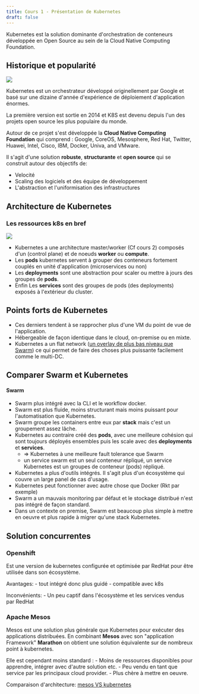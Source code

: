 ```yaml
---
title: Cours 1 - Présentation de Kubernetes
draft: false
---
```


Kubernetes est la solution dominante d'orchestration de conteneurs développée en Open Source au sein de la Cloud Native Computing Foundation.

## Historique et popularité

![](../../images/kubernetes/k8s_logo.png)

Kubernetes est un orchestrateur développé originellement par Google et basé sur une dizaine d'année d'expérience de déploiement d'application énormes.

La première version est sortie en 2014 et K8S est devenu depuis l'un des projets open source les plus populaire du monde.

Autour de ce projet s'est développée la **Cloud Native Computing Foundation** qui comprend : Google, CoreOS, Mesosphere, Red Hat, Twitter, Huawei, Intel, Cisco, IBM, Docker, Univa, and VMware.

Il s'agit d'une solution **robuste**, **structurante** et **open source**  qui se construit autour des objectifs de:

- Velocité
- Scaling des logiciels et des équipe de développement
- L'abstraction et l'uniformisation des infrastructures


## Architecture de Kubernetes

### Les ressources k8s en bref

![](../../images/docker/kubernetes.png?width=600px)

- Kubernetes a une architecture master/worker (Cf cours 2) composés d'un (control plane) et de noeuds **worker** ou **compute**.
- Les **pods** kubernetes servent à grouper des conteneurs fortement couplés en unité d'application (microservices ou non) 
- Les **deployments** sont une abstraction pour scaler ou mettre à jours des groupes de **pods**.
- Enfin Les **services** sont des groupes de pods (des deployments) exposés à l'extérieur du cluster.

## Points forts de Kubernetes

- Ces derniers tendent à se rapprocher plus d'une VM du point de vue de l'application.
- Hébergeable de façon identique dans le cloud, on-premise ou en mixte.
- Kubernetes a un flat network ([un overlay de plus bas niveau que Swarm](https://neuvector.com/network-security/kubernetes-networking/)) ce qui permet de faire des choses plus puissante facilement comme le multi-DC.

## Comparer Swarm et Kubernetes

#### Swarm

- Swarm plus intégré avec la CLI et le workflow docker.
- Swarm est plus fluide, moins structurant mais moins puissant pour l'automatisation que Kubernetes.
- Swarm groupe les containers entre eux par **stack** mais c'est un groupement assez lâche.
- Kubernetes au contraire créé des **pods**, avec une meilleure cohésion qui sont toujours déployés ensembles puis les scale avec des **deployments** et **services**.
  - => Kubernetes à une meilleure fault tolerance que Swarm
  - un service swarm est un seul conteneur répliqué, un service Kubernetes est un groupes de conteneur (pods) répliqué.
- Kubernetes a plus d'outils intégrés. Il s'agit plus d'un écosystème qui couvre un large panel de cas d'usage.
- Kubernetes peut fonctionner avec autre chose que Docker (Rkt par exemple)
- Swarm a un mauvais monitoring par défaut et le stockage distribué n'est pas intégré de façon standard.
- Dans un contexte on premise, Swarm est beaucoup plus simple à mettre en oeuvre et plus rapide à migrer qu'une stack Kubernetes.


## Solution concurrentes

### Openshift

Est une version de kubernetes configurée et optimisée par RedHat pour être utilisée dans son écosystème.

Avantages:
    - tout intégré donc plus guidé
    - compatible avec k8s

Inconvénients:
    - Un peu captif dans l'écosystème et les services vendus par RedHat

### Apache Mesos

Mesos est une solution plus générale que Kubernetes pour exécuter des applications distribuées. En combinant **Mesos** avec son "application Framework" **Marathon** on obtient une solution équivalente sur de nombreux point à kubernetes.

Elle est cependant moins standard :
    - Moins de ressources disponibles pour apprendre, intégrer avec d'autre solution etc.
    - Peu vendu en tant que service par les principaux cloud provider.
    - Plus chère à mettre en oeuvre.

Comparaison d'architecture: [mesos VS kubernetes](https://www.baeldung.com/mesos-kubernetes-comparison)
